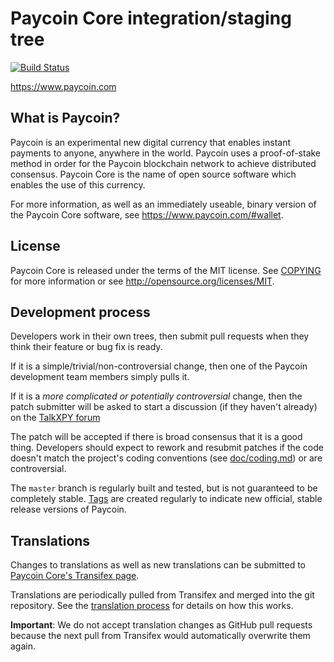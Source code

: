 Paycoin Core integration/staging tree
=====================================

[![Build Status](https://travis-ci.org/PaycoinFoundation/paycoin.svg?branch=master)](https://travis-ci.org/PaycoinFoundation/paycoin)

https://www.paycoin.com

What is Paycoin?
----------------

Paycoin is an experimental new digital currency that enables instant payments to
anyone, anywhere in the world. Paycoin uses a proof-of-stake method in order for
the Paycoin blockchain network to achieve distributed consensus. Paycoin Core is
the name of open source software which enables the use of this currency.

For more information, as well as an immediately useable, binary version of the
Paycoin Core software, see https://www.paycoin.com/#wallet.

License
-------

Paycoin Core is released under the terms of the MIT license. See [COPYING](COPYING) for more
information or see http://opensource.org/licenses/MIT.

Development process
-------------------

Developers work in their own trees, then submit pull requests when they think
their feature or bug fix is ready.

If it is a simple/trivial/non-controversial change, then one of the Paycoin
development team members simply pulls it.

If it is a *more complicated or potentially controversial* change, then the patch
submitter will be asked to start a discussion (if they haven't already) on the
[TalkXPY forum](https://www.talkxpy.com/category/8/paycoin-coincode)

The patch will be accepted if there is broad consensus that it is a good thing.
Developers should expect to rework and resubmit patches if the code doesn't
match the project's coding conventions (see [doc/coding.md](doc/coding.md)) or are
controversial.

The `master` branch is regularly built and tested, but is not guaranteed to be
completely stable. [Tags](https://github.com/PaycoinFoundation/paycoin/tags) are created
regularly to indicate new official, stable release versions of Paycoin.

Translations
------------

Changes to translations as well as new translations can be submitted to
[Paycoin Core's Transifex page](https://www.transifex.com/projects/p/paycoin/).

Translations are periodically pulled from Transifex and merged into the git repository. See the
[translation process](doc/translation_process.md) for details on how this works.

**Important**: We do not accept translation changes as GitHub pull requests because the next
pull from Transifex would automatically overwrite them again.

